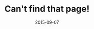 ---
title: Can't find that page!
layout: default
date: 2015-09-07
permalink: /404.html
description: That's error 404. If you're coming here from another site or a social network, maybe the person who posted the link mistyped it. In the mean time, have a browse through the categories up top—if it's a project I've worked on, a piece of research I've been involved in or something I've dreamt up, it's probably here somewhere ;)
---